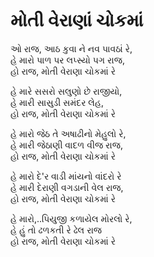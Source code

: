 # મોતી વેરાણાં ચોકમાં

ઓ રાજ, આઠ કુવા ને નવ પાવઠાં રે,  
હે મારો પાળ પર લપ્સ્યો પગ રાજ,  
હો રાજ, મોતી વેરાણા ચોકમાં રે  

હે મારે સસરો સલુણો છે રાજીયો,  
હે મારી સાસુડી સમંદર લેહ,  
હો રાજ, મોતી વેરાણા ચોકમાં રે  

હે મારો જેઠ તે અષાઢીનો મેહુલો રે,  
હે મારી જેઠાણી વાદળ વીજ રાજ,  
હો રાજ, મોતી વેરાણા ચોકમાં રે  

હે મારો દે'ર વાડી માંયનો વાંદરો રે  
હે મારી દેરાણી વગડાની વેલ રાજ,  
હો રાજ, મોતી વેરાણા ચોકમાં રે  

હે મારો,..પિયુજી કળાયેલ મોરલો રે,  
હે હું તો ઢળકતી રે ઢેલ રાજ  
હો રાજ, મોતી વેરાણા ચોકમાં રે  
